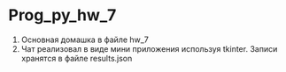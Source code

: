 # Prog_py_hw_7
1. Основная домашка в файле hw_7
2. Чат реализовал в виде мини приложения используя tkinter. Записи хрaнятся в файле results.json
